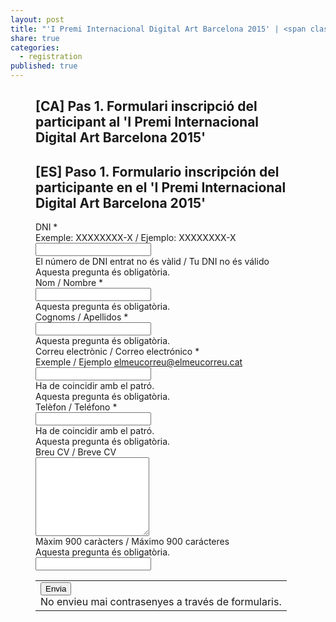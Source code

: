 ```yaml
---
layout: post
title: "'I Premi Internacional Digital Art Barcelona 2015' | <span class='lang-highlight'>[CA]</span> Formulari inscripció del participant / <span class='lang-highlight'>[ES]</span> Formulario inscripción del participante"
share: true
categories:
  - registration
published: true
---
```


<figure class="no-margin margin-bottom-1">
	<div class="padding-artwork-container">
	<h2><span class="lang-highlight">[CA]</span> Pas 1. Formulari inscripció del participant al 'I Premi Internacional Digital Art Barcelona 2015'</h2>
	<h2><span class="lang-highlight">[ES]</span> Paso 1. Formulario inscripción del participante en el 'I Premi Internacional Digital Art Barcelona 2015'</h2>
		<script type="text/javascript">
		   var submitted=false;
		</script>
		<iframe name="hidden_iframe" id="hidden_iframe"
		style="display:none;" onload="if(submitted)
		{window.location='/gracies/';}">
		</iframe>
		<form action="https://docs.google.com/forms/d/1AQjmKHom5-qLRWAHohIRa76OM418GpUVMsi3tqkEIbg/formResponse" method="POST" id="ss-form" target="hidden_iframe" onsubmit="submitted=true;"><ol role="list" class="ss-question-list" style="padding-left: 0">
		<div class="ss-form-question errorbox-good" role="listitem">
		<div dir="ltr" class="ss-item ss-item-required ss-text"><div class="ss-form-entry">
		<label class="ss-q-item-label" for="entry_1198070130"><div class="ss-q-title">DNI
		<label for="itemView.getDomIdToLabel()" aria-label="(Camp obligatori)"></label>
		<span class="ss-required-asterisk" aria-hidden="true">*</span></div>
		<div class="ss-q-help ss-secondary-text" dir="ltr">Exemple: XXXXXXXX-X / Ejemplo: XXXXXXXX-X</div></label>
		<input type="text" name="entry.1198070130" value="" class="ss-q-short" id="entry_1198070130" dir="auto" aria-label="DNI Exemple: XXXXXXXX-X / Ejemplo: XXXXXXXX-X El número de DNI entrat no és vàlid / Tu DNI no és válido" aria-required="true" required="" pattern="(X|\d{1})\d{7}-\D{1}" title="El n&uacute;mero de DNI entrat no &eacute;s v&agrave;lid / Tu DNI no &eacute;s v&aacute;lido">
		<div class="error-message" id="1982493686_errorMessage">El n&uacute;mero de DNI entrat no &eacute;s v&agrave;lid / Tu DNI no &eacute;s v&aacute;lido</div>
		<div class="required-message">Aquesta pregunta és obligatòria.</div>
		</div></div></div> <div class="ss-form-question errorbox-good" role="listitem">
		<div dir="ltr" class="ss-item ss-item-required ss-text"><div class="ss-form-entry">
		<label class="ss-q-item-label" for="entry_618232805"><div class="ss-q-title">Nom / Nombre
		<label for="itemView.getDomIdToLabel()" aria-label="(Camp obligatori)"></label>
		<span class="ss-required-asterisk" aria-hidden="true">*</span></div>
		<div class="ss-q-help ss-secondary-text" dir="ltr"></div></label>
		<input type="text" name="entry.618232805" value="" class="ss-q-short" id="entry_618232805" dir="auto" aria-label="Nom / Nombre  " aria-required="true" required="" title="">
		<div class="error-message" id="281850308_errorMessage"></div>
		<div class="required-message">Aquesta pregunta és obligatòria.</div>
		</div></div></div> <div class="ss-form-question errorbox-good" role="listitem">
		<div dir="ltr" class="ss-item ss-item-required ss-text"><div class="ss-form-entry">
		<label class="ss-q-item-label" for="entry_808183520"><div class="ss-q-title">Cognoms / Apellidos
		<label for="itemView.getDomIdToLabel()" aria-label="(Camp obligatori)"></label>
		<span class="ss-required-asterisk" aria-hidden="true">*</span></div>
		<div class="ss-q-help ss-secondary-text" dir="ltr"></div></label>
		<input type="text" name="entry.808183520" value="" class="ss-q-short" id="entry_808183520" dir="auto" aria-label="Cognoms / Apellidos  " aria-required="true" required="" title="">
		<div class="error-message" id="961683065_errorMessage"></div>
		<div class="required-message">Aquesta pregunta és obligatòria.</div>
		</div></div></div> <div class="ss-form-question errorbox-good" role="listitem">
		<div dir="ltr" class="ss-item ss-item-required ss-text"><div class="ss-form-entry">
		<label class="ss-q-item-label" for="entry_756232391"><div class="ss-q-title">Correu electrònic / Correo electrónico
		<label for="itemView.getDomIdToLabel()" aria-label="(Camp obligatori)"></label>
		<span class="ss-required-asterisk" aria-hidden="true">*</span></div>
		<div class="ss-q-help ss-secondary-text" dir="ltr">Exemple / Ejemplo <a href="mailto:elmeucorreu@elmeucorreu.cat">elmeucorreu@elmeucorreu.cat</a></div></label>
		<input type="text" name="entry.756232391" value="" class="ss-q-short" id="entry_756232391" dir="auto" aria-label="Correu electrònic / Correo electrónico Exemple / Ejemplo elmeucorreu@elmeucorreu.cat Ha de coincidir amb el patró." aria-required="true" required="" pattern="^[_a-z0-9-]+(.[_a-z0-9-]+)*@[a-z0-9-]+(.[a-z0-9-]+)*(.[a-z]{2,3})$" title="Ha de coincidir amb el patr&oacute;.">
		<div class="error-message" id="1446007873_errorMessage">Ha de coincidir amb el patr&oacute;.</div>
		<div class="required-message">Aquesta pregunta és obligatòria.</div>
		</div></div></div> <div class="ss-form-question errorbox-good" role="listitem">
		<div dir="ltr" class="ss-item ss-item-required ss-text"><div class="ss-form-entry">
		<label class="ss-q-item-label" for="entry_1023385200"><div class="ss-q-title">Telèfon / Teléfono
		<label for="itemView.getDomIdToLabel()" aria-label="(Camp obligatori)"></label>
		<span class="ss-required-asterisk" aria-hidden="true">*</span></div>
		<div class="ss-q-help ss-secondary-text" dir="ltr"></div></label>
		<input type="text" name="entry.1023385200" value="" class="ss-q-short" id="entry_1023385200" dir="auto" aria-label="Telèfon / Teléfono  Ha de coincidir amb el patró." aria-required="true" required="" pattern="^[9|6]{1}([\d]{2}[-]*){3}[\d]{2}$" title="Ha de coincidir amb el patr&oacute;.">
		<div class="error-message" id="304145937_errorMessage">Ha de coincidir amb el patr&oacute;.</div>
		<div class="required-message">Aquesta pregunta és obligatòria.</div>
		</div></div></div> <div class="ss-form-question errorbox-good" role="listitem">
		<div dir="ltr" class="ss-item  ss-paragraph-text"><div class="ss-form-entry">
		<label class="ss-q-item-label" for="entry_646784218"><div class="ss-q-title">Breu CV / Breve CV
		</div>
		<div class="ss-q-help ss-secondary-text" dir="ltr"></div></label>
		<textarea name="entry.646784218" rows="8" cols="0" class="ss-q-long" id="entry_646784218" dir="auto" aria-label="Breu CV / Breve CV  Màxim 900 caràcters / Máximo 900 carácteres"></textarea>
		<div class="error-message" id="1856916672_errorMessage">M&agrave;xim 900 car&agrave;cters / M&aacute;ximo 900 car&aacute;cteres</div>
		<div class="required-message">Aquesta pregunta és obligatòria.</div>
		</div></div></div>
		<input type="hidden" name="draftResponse" value="[,,&quot;-9135145655486883977&quot;]
		">
		<input type="hidden" name="pageHistory" value="0">
		<input type="hidden" name="fbzx" value="-9135145655486883977">
	    <div class="ss-form-entry"><label id="ssTestLabel" for="ssTestValue"></label>
	    <input type="text" name="ssTestValue" value="" id="ssTestValue" /></div>
          <div class="ss-item ss-navigate"><table id="navigation-table"><tbody><tr><td class="ss-form-entry goog-inline-block" id="navigation-buttons" dir="ltr">
          <input type="submit" name="submit" value="Envia" id="ss-submit" class="jfk-button jfk-button-action ">
          <div class="ss-password-warning ss-secondary-text">No envieu mai contrasenyes a través de formularis.</div></td>
          </tr></tbody></table></div></ol></form>
	</div>
</figure>